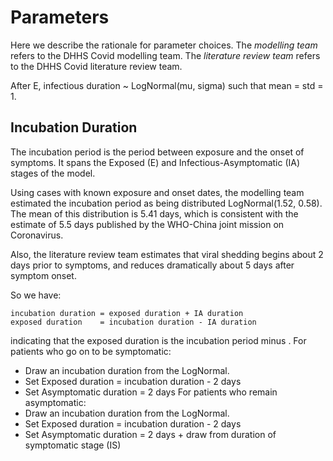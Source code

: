 # Parameters

Here we describe the rationale for parameter choices.
The _modelling team_ refers to the DHHS Covid modelling team.
The _literature review team_ refers to the DHHS Covid literature review team.


After E, infectious duration ~ LogNormal(mu, sigma) such that mean = std = 1.

## Incubation Duration

The incubation period is the period between exposure and the onset of symptoms.
It spans the Exposed (E) and Infectious-Asymptomatic (IA) stages of the model.

Using cases with known exposure and onset dates, the modelling team estimated the incubation period as being distributed LogNormal(1.52, 0.58).
The mean of this distribution is 5.41 days, which is consistent with the estimate of 5.5 days published by the WHO-China joint mission on Coronavirus.

Also, the literature review team estimates that viral shedding begins about 2 days prior to symptoms, and reduces dramatically about 5 days after symptom onset.

So we have:

    incubation duration = exposed duration + IA duration
    exposed duration    = incubation duration - IA duration

indicating that the exposed duration is the incubation period minus .
For patients who go on to be symptomatic:
- Draw an incubation duration from the LogNormal.
- Set Exposed duration = incubation duration - 2 days
- Set Asymptomatic duration = 2 days
For patients who remain asymptomatic:
- Draw an incubation duration from the LogNormal.
- Set Exposed duration = incubation duration - 2 days
- Set Asymptomatic duration = 2 days + draw from duration of symptomatic stage (IS)